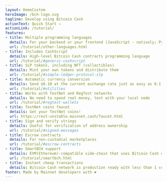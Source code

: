 ```yaml
---
layout: HomeCustom
heroImage: /bch-logo.svg
tagline: Develop using Bitcoin Cash
actionText: Quick Start →
actionLink: /tutorial/
features:
- title: Multiple programming languages
  details: For your backend or your frontend (JavaScript - natively; Python, Go, PHP, Ruby, etc - via REST)
  url: /tutorial/other-languages.html
- title: Includes CashScript
  details: High-level Bitcoin Cash contracts programming language
  url: /tutorial/#generic-cashscript
- title: SLP tokens, including NFT (collectibles)
  details: Mint your own tokens and distribute them
  url: /tutorial/#simple-ledger-protocol-slp
- title: Automatic currency conversion
  details: Send $0.10 at the current exchange rate just as easy as 0.1 BCH
  url: /tutorial/#utilities
- title: Works with TestNet and RegTest networks
  details: No need to spend real money, test with your local node
  url: /tutorial/#regtest-wallets
- title: TestNet coins faucet
  details: Get your TestNet coins!
  url: https://rest-unstable.mainnet.cash/faucet.html
- title: Sign and verify strings
  details: Useful for verification of address ownership
  url: /tutorial/#signed-messages
- title: Escrow contracts
  details: For non-custodial marketplaces
  url: /tutorial/#escrow-contracts
- title: SmartBCH support
  details: EVM(Ethereum)-compatible side-chain that uses Bitcoin Cash using the same interface
  url: /tutorial/smartbch.html
- title: Instant cheap transactions
  details: Bitcoin Cash network is production ready with less than 1 cent transaction fees and hundreds of thousands of transactions per day
footer: Made by Mainnet developers with ❤️
---
```

